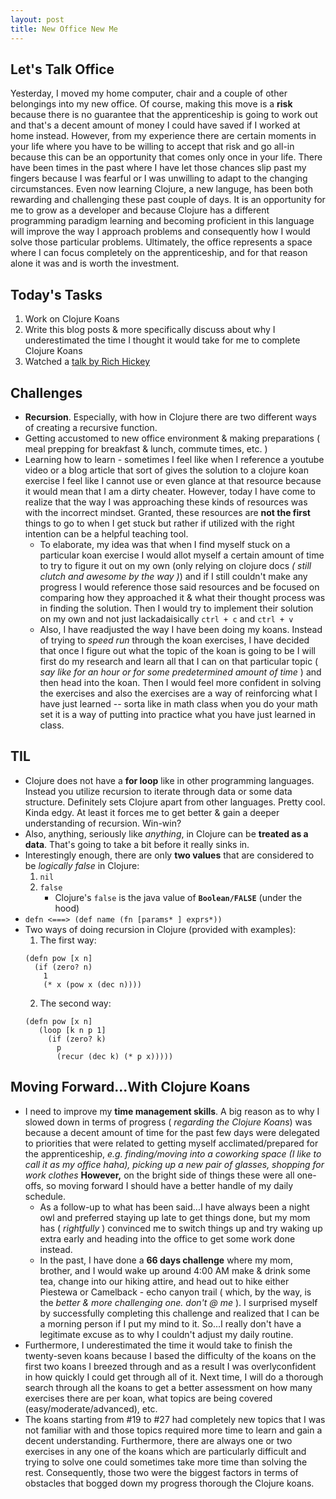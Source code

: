 ```yaml
---
layout: post
title: New Office New Me
---
```


## Let's Talk Office

Yesterday, I moved my home computer, chair and a couple of other belongings into my new office. Of course, making this move is a **risk** because there is no guarantee that the apprenticeship is going to work out and that's a decent amount of money I could have saved if I worked at home instead. However, from my experience there are certain moments in your life where you have to be willing to accept that risk and go all-in because this can be an opportunity that comes only once in your life. There have been times in the past where I have let those chances slip past my fingers because I was fearful or I was unwilling to adapt to the changing circumstances. Even now learning Clojure, a new languge, has been both rewarding and challenging these past couple of days. It is an opportunity for me to grow as a developer and because Clojure has a different programming paradigm learning and becoming proficient in this language will improve the way I approach problems and consequently how I would solve those particular problems. Ultimately, the office represents a space where I can focus completely on the apprenticeship, and for that reason alone it was and is worth the investment. 

## Today's Tasks

1. Work on Clojure Koans 
2. Write this blog posts & more specifically discuss about why I underestimated the time I thought it would take for me to complete Clojure Koans
3. Watched a [talk by Rich Hickey](https://www.youtube.com/watch?v=2V1FtfBDsLU)

## Challenges 
* **Recursion**. Especially, with how in Clojure there are two different ways of creating a recursive function. 
* Getting accustomed to new office environment & making preparations ( meal prepping for breakfast & lunch, commute times, etc. ) 
* Learning how to learn - sometimes I feel like when I reference a youtube video or a blog article that sort of gives the solution to a clojure koan exercise I feel like I cannot use or even glance at that resource because it would mean that I am a dirty cheater. However, today I have come to realize that the way I was approaching these kinds of resources was with the incorrect mindset. Granted, these resources are **not the first** things to go to when I get stuck but rather if utilized with the right intention can be a helpful teaching tool. 
  * To elaborate, my idea was that when I find myself stuck on a particular koan exercise I would allot myself a certain amount of time to try to figure it out on my own (only relying on clojure docs *( still clutch and awesome by the way )*) and if I still couldn't make any progress I would reference those said resources and be focused on comparing how they approached it & what their thought process was in finding the solution. Then I would try to implement their solution on my own and not just lackadaisically `ctrl + c` and `ctrl + v`
  * Also, I have readjusted the way I have been doing my koans. Instead of trying to *speed run* through the koan exercises, I have decided that once I figure out what the topic of the koan is going to be I will first do my research and learn all that I can on that particular topic ( *say like for an hour or for some predetermined amount of time* ) and then head into the koan. Then I would feel more confident in solving the exercises and also the exercises are a way of reinforcing what I have just learned -- sorta like in math class when you do your math set it is a way of putting into practice what you have just learned in class. 

## TIL 
- Clojure does not have a **for loop** like in other programming languages. Instead you utilize recursion to iterate through data or some data structure. Definitely sets Clojure apart from other languages. Pretty cool. Kinda edgy. At least it forces me to get better & gain a deeper understanding of recursion. Win-win? 
- Also, anything, seriously like *anything*, in Clojure can be **treated as a data**. That's going to take a bit before it really sinks in. 
- Interestingly enough, there are only **two values** that are considered to be *logically false* in Clojure:
  1. `nil`
  2. `false`
      - Clojure's `false` is the java value of **`Boolean/FALSE`** (under the hood) 
- `defn <===> (def name (fn [params* ] exprs*))` 
- Two ways of doing recursion in Clojure (provided with examples): 
    1. The first way:  
  ```
  (defn pow [x n]
    (if (zero? n)
      1
      (* x (pow x (dec n)))) 
    ```
    2. The second way: 
   ```
   (defn pow [x n]
      (loop [k n p 1]
        (if (zero? k)
          p
          (recur (dec k) (* p x)))))
    ```

## Moving Forward...With Clojure Koans
- I need to improve my **time management skills**. A big reason as to why I slowed down in terms of progress ( *regarding the Clojure Koans*) was because a decent amount of time for the past few days were delegated to priorities that were related to getting myself acclimated/prepared for the apprenticeship, *e.g. finding/moving into a coworking space (I like to call it as my office haha), picking up a new pair of glasses, shopping for work clothes* **However,** on the bright side of things these were all one-offs, so moving forward I should have a better handle of my daily schedule. 
  - As a follow-up to what has been said...I have always been a night owl and preferred staying up late to get things done, but my mom has ( *rightfully* ) convinced me to switch things up and try waking up extra early and heading into the office to get some work done instead. 
  - In the past, I have done a **66 days challenge** where my mom, brother, and I would wake up around 4:00 AM make & drink some tea, change into our hiking attire, and head out to hike either Piestewa or Camelback - echo canyon trail ( which, by the way, is the *better & more challenging one. don't @ me* ). I surprised myself by successfully completing this challenge and realized that I can be a morning person if I put my mind to it. So...I really don't have a legitimate excuse as to why I couldn't adjust my daily routine. 
- Furthermore, I underestimated the time it would take to finish the twenty-seven koans because I based the difficulty of the koans on the first two koans I breezed through and as a result I was overlyconfident in how quickly I could get through all of it. Next time, I will do a thorough search through all the koans to get a better assessment on how many exercises there are per koan, what topics are being covered (easy/moderate/advanced), etc. 
- The koans starting from #19 to #27 had completely new topics that I was not familiar with and those topics required more time to learn and gain a decent understanding. Furthermore, there are always one or two exercises in any one of the koans which are particularly difficult and trying to solve one could sometimes take more time than solving the rest. Consequently, those two were the biggest factors in terms of obstacles that bogged down my progress thorough the Clojure koans. 
